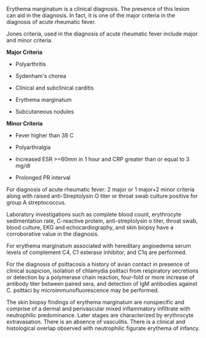 Erythema marginatum is a clinical diagnosis. The presence of this lesion can aid in the diagnosis. In fact, it is one of the major criteria in the diagnosis of acute rheumatic fever.

Jones criteria, used in the diagnosis of acute rheumatic fever include major and minor criteria.

**Major Criteria**

- Polyarthritis

- Sydenham's chorea

- Clinical and subclinical carditis

- Erythema marginatum

- Subcutaneous nodules

**Minor Criteria**

- Fever higher than 38 C

- Polyarthralgia

- Increased ESR >=60mm in 1 hour and CRP greater than or equal to 3 mg/dl

- Prolonged PR interval

For diagnosis of acute rheumatic fever: 2 major or 1 major+2 minor criteria along with raised anti-Streptolysin O titer or throat swab culture positive for group A streptococcus.

Laboratory investigations such as complete blood count, erythrocyte sedimentation rate, C-reactive protein, anti-streptolysin o titer, throat swab, blood culture, EKG and echocardiography, and skin biopsy have a corroborative value in the diagnosis.

For erythema marginatum associated with hereditary angioedema serum levels of complement C4, C1 esterase inhibitor, and C1q are performed.

For the diagnosis of psittacosis a history of avian contact in presence of clinical suspicion, isolation of chlamydia psittaci from respiratory secretions or detection by a polymerase chain reaction, four-fold or more increase of antibody titer between paired sera, and detection of IgM antibodies against C. psittaci by microimmunofluorescence may be performed.

The skin biopsy findings of erythema marginatum are nonspecific and comprise of a dermal and perivascular mixed inflammatory infiltrate with neutrophilic predominance. Later stages are characterized by erythrocyte extravasation. There is an absence of vasculitis. There is a clinical and histological overlap observed with neutrophilic figurate erythema of infancy.
